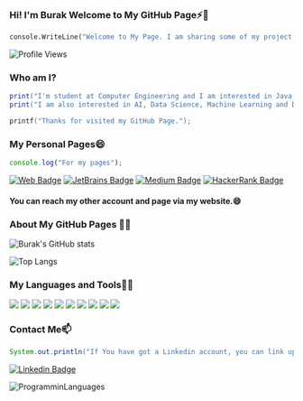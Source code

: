 ### Hi! I'm Burak Welcome to My GitHub Page⚡👋
```Python
console.WriteLine("Welcome to My Page. I am sharing some of my project here.");
```
![Profile Views](https://komarev.com/ghpvc/?username=BurakBoduroglu)
### Who am I?
```csharp
print("I'm student at Computer Engineering and I am interested in Java, C# and Python")
print("I am also interested in AI, Data Science, Machine Learning and Data Visulation")
```

```c
printf("Thanks for visited my GitHub Page.");
```
### My Personal Pages😄
```javascript
console.log("For my pages");
```
[![Web Badge](https://img.shields.io/badge/My-WebPage-blue?style=for-the-badge&logo=googleearth)](https://burakboduroglu.github.io/) 
[![JetBrains Badge](https://img.shields.io/badge/My-JetBrains-blue?style=for-the-badge&logo=jetbrains)](https://hyperskill.org/profile/257680927) 
[![Medium Badge](https://img.shields.io/badge/My-medium-blue?style=for-the-badge&logo=medium)](https://medium.com/@burboduroglu)
[![HackerRank Badge](https://img.shields.io/badge/My-hackerrank-blue?style=for-the-badge&logo=hackerrank)](https://www.hackerrank.com/burak_boduroglu)


#### You can reach my other account and page via my website.😄

### About My GitHub Pages :man_technologist:
![Burak's GitHub stats](https://github-readme-stats.vercel.app/api?username=BurakBoduroglu&show_icons=true&theme=onedark)

![Top Langs](https://github-readme-stats.vercel.app/api/top-langs/?username=BurakBoduroglu&theme=tokyonight)


### My Languages and Tools🌱🔭
![](https://img.shields.io/badge/Languages-Java-informational?style=flat&logo=data:image/svg%2bxml;base64,<BASE64_DATA>)
![](https://img.shields.io/badge/Languages-CSharp-informational?style=flat&logo=data:image/svg%2bxml;base64,<BASE64_DATA>)
![](https://img.shields.io/badge/Languages-C-informational?style=flat&logo=data:image/svg%2bxml;base64,<BASE64_DATA>)
![](https://img.shields.io/badge/Languages-Python-informational?style=flat&logo=data:image/svg%2bxml;base64,<BASE64_DATA>)
![](https://img.shields.io/badge/Languages-HTML-informational?style=flat&logo=data:image/svg%2bxml;base64,<BASE64_DATA>)
![](https://img.shields.io/badge/Languages-SQL-informational?style=flat&logo=data:image/svg%2bxml;base64,<BASE64_DATA>)
![](https://img.shields.io/badge/Languages-CSS-informational?style=flat&logo=data:image/svg%2bxml;base64,<BASE64_DATA>)
![](https://img.shields.io/badge/Tools-JetBrains-9cf)
![](https://img.shields.io/badge/Tools-VisualStudioCode-9cf)
![](https://img.shields.io/badge/Tools-VisualStudio-9cf)

### Contact Me📫

``` Java
System.out.println("If You have got a Linkedin account, you can link up with me via this link.");
```

[![Linkedin Badge](https://img.shields.io/badge/BurakBoduroglu-Contact-blue?style=for-the-badge&logo=linkedin)](https://www.linkedin.com/in/burakboduroglu/) 

![ProgramminLanguages](https://user-images.githubusercontent.com/80620802/116823668-5eda4280-ab8e-11eb-880e-ffa3f0e551f6.png)
